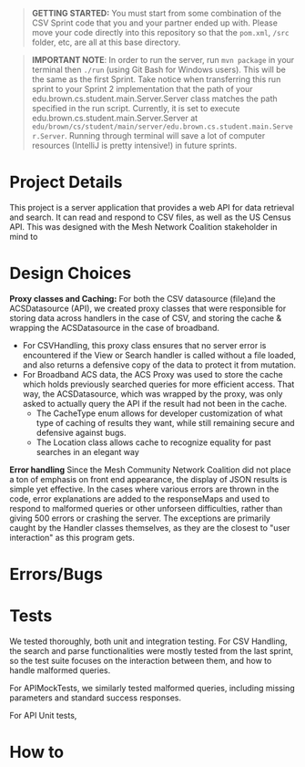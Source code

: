 > **GETTING STARTED:** You must start from some combination of the CSV Sprint code that you and your partner ended up with. Please move your code directly into this repository so that the `pom.xml`, `/src` folder, etc, are all at this base directory.

> **IMPORTANT NOTE**: In order to run the server, run `mvn package` in your terminal then `./run` (using Git Bash for Windows users). This will be the same as the first Sprint. Take notice when transferring this run sprint to your Sprint 2 implementation that the path of your edu.brown.cs.student.main.Server.Server class matches the path specified in the run script. Currently, it is set to execute edu.brown.cs.student.main.Server.Server at `edu/brown/cs/student/main/server/edu.brown.cs.student.main.Server.Server`. Running through terminal will save a lot of computer resources (IntelliJ is pretty intensive!) in future sprints.

# Project Details
This project is a server application that provides a web API for data
retrieval and search. It can read and respond to CSV files, as well as the US
Census API. This was designed with the Mesh Network Coalition stakeholder in mind to

# Design Choices
**Proxy classes and Caching:**
For both the CSV datasource (file)and the ACSDatasource (API), we created proxy classes that were
responsible for storing data across handlers in the case of CSV, and storing the cache & wrapping
the ACSDatasource in the case of broadband.
  - For CSVHandling, this proxy class ensures that no server error is encountered if the View or
  Search handler is called without a file loaded, and also returns a defensive copy of the data to
  protect it from mutation.
  - For Broadband ACS data, the ACS Proxy was used to store the cache which holds previously searched
  queries for more efficient access. That way, the ACSDatasource, which was wrapped by the proxy,
  was only asked to actually query the API if the result had not been in the cache.
    - The CacheType enum allows for developer customization of what type of caching of results they
    want, while still remaining secure and defensive against bugs.
    - The Location class allows cache to recognize equality for past searches in an elegant way

**Error handling**
Since the Mesh Community Network Coalition did not place a ton of emphasis on front end appearance,
the display of JSON results is simple yet effective. In the cases where various errors are thrown
in the code, error explanations are added to the responseMaps and used to respond to malformed
queries or other unforseen difficulties, rather than giving 500 errors or crashing the server.
The exceptions are primarily caught by the Handler classes themselves, as they are the closest to
"user interaction" as this program gets.


# Errors/Bugs

# Tests
We tested thoroughly, both unit and integration testing. For CSV Handling, the search and parse
functionalities were mostly tested from the last sprint, so the test suite focuses on the
interaction between them, and how to handle malformed queries.

For APIMockTests, we similarly tested malformed queries, including missing parameters and
standard success responses.

For API Unit tests,

# How to

